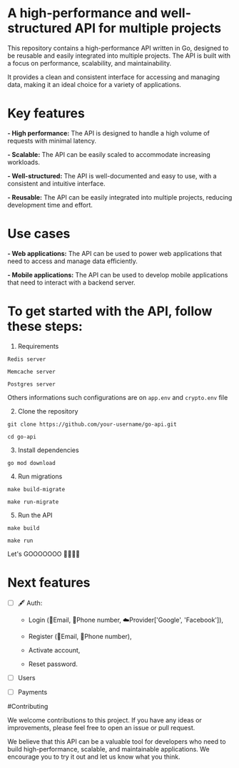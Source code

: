 # A high-performance and well-structured API for multiple projects

This repository contains a high-performance API written in Go, designed to be reusable and easily integrated into multiple projects. The API is built with a focus on performance, scalability, and maintainability. 

It provides a clean and consistent interface for accessing and managing data, making it an ideal choice for a variety of applications.


# Key features

**- High performance:** The API is designed to handle a high volume of requests with minimal latency.

**- Scalable:** The API can be easily scaled to accommodate increasing workloads.

**- Well-structured:** The API is well-documented and easy to use, with a consistent and intuitive interface.

**- Reusable:** The API can be easily integrated into multiple projects, reducing development time and effort.


# Use cases

**- Web applications:** The API can be used to power web applications that need to access and manage data efficiently.

**- Mobile applications:** The API can be used to develop mobile applications that need to interact with a backend server.


# To get started with the API, follow these steps:


1. Requirements

  `Redis server`

  `Memcache server`

  `Postgres server`

  Others informations such configurations are on `app.env` and `crypto.env` file


2. Clone the repository

  `git clone https://github.com/your-username/go-api.git`

  `cd go-api`


3. Install dependencies

  `go mod download`


4. Run migrations

  `make build-migrate`

  `make run-migrate`


5. Run the API

  `make build`

  `make run`


Let's GOOOOOOO 🚀🚀🚀🚀


# Next features

- [ ] 🖋️ Auth:
  - Login (📩Email, 📲Phone number, ☁️Provider['Google', 'Facebook']),
  
  - Register (📩Email, 📲Phone number),
  
  - Activate account,
    
  - Reset password.

- [ ] Users

- [ ] Payments

#Contributing

We welcome contributions to this project. If you have any ideas or improvements, please feel free to open an issue or pull request.

We believe that this API can be a valuable tool for developers who need to build high-performance, scalable, and maintainable applications. We encourage you to try it out and let us know what you think.
